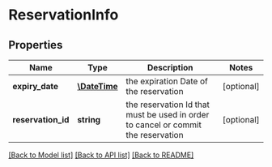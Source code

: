 # ReservationInfo

## Properties
Name | Type | Description | Notes
------------ | ------------- | ------------- | -------------
**expiry_date** | [**\DateTime**](\DateTime.md) | the expiration Date of the reservation | [optional] 
**reservation_id** | **string** | the reservation Id that must be used in order to cancel or commit the reservation | [optional] 

[[Back to Model list]](../README.md#documentation-for-models) [[Back to API list]](../README.md#documentation-for-api-endpoints) [[Back to README]](../README.md)


